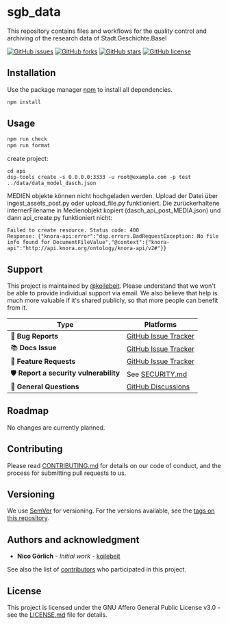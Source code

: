 # sgb_data

This repository contains files and workflows for the quality control and archiving of the research data of Stadt.Geschichte.Basel

[![GitHub issues](https://img.shields.io/github/issues/koilebeit/sgb_data.svg)](https://github.com/koilebeit/sgb_data/issues)
[![GitHub forks](https://img.shields.io/github/forks/koilebeit/sgb_data.svg)](https://github.com/koilebeit/sgb_data/network)
[![GitHub stars](https://img.shields.io/github/stars/koilebeit/sgb_data.svg)](https://github.com/koilebeit/sgb_data/stargazers)
[![GitHub license](https://img.shields.io/github/license/koilebeit/sgb_data.svg)](https://github.com/koilebeit/sgb_data/blob/main/LICENSE.md)

## Installation

Use the package manager [npm](https://docs.npmjs.com/downloading-and-installing-node-js-and-npm) to install all dependencies.

```bash
npm install
```

## Usage

```bash
npm run check
npm run format
```

create project:

```
cd api
dsp-tools create -s 0.0.0.0:3333 -u root@example.com -p test ../data/data_model_dasch.json
```

MEDIEN objekte können nicht hochgeladen werden. Upload der Datei über ingest_assets_post.py oder upload_file.py funktioniert. Die zurückerhaltene internerFilename in Medienobjekt kopiert (dasch_api_post_MEDIA.json) und dann api_create.py funktioniert nicht:

```
Failed to create resource. Status code: 400
Response: {"knora-api:error":"dsp.errors.BadRequestException: No file info found for DocumentFileValue","@context":{"knora-api":"http://api.knora.org/ontology/knora-api/v2#"}}
```

## Support

This project is maintained by [@koilebeit](https://github.com/koilebeit). Please understand that we won't be able to provide individual support via email. We also believe that help is much more valuable if it's shared publicly, so that more people can benefit from it.

| Type                                   | Platforms                                                               |
| -------------------------------------- | ----------------------------------------------------------------------- |
| 🚨 **Bug Reports**                     | [GitHub Issue Tracker](https://github.com/koilebeit/sgb_data/issues)    |
| 📚 **Docs Issue**                      | [GitHub Issue Tracker](https://github.com/koilebeit/sgb_data/issues)    |
| 🎁 **Feature Requests**                | [GitHub Issue Tracker](https://github.com/koilebeit/sgb_data/issues)    |
| 🛡 **Report a security vulnerability** | See [SECURITY.md](SECURITY.md)                                          |
| 💬 **General Questions**               | [GitHub Discussions](https://github.com/koilebeit/sgb_data/discussions) |

## Roadmap

No changes are currently planned.

## Contributing

Please read [CONTRIBUTING.md](CONTRIBUTING.md) for details on our code of conduct, and the process for submitting pull requests to us.

## Versioning

We use [SemVer](http://semver.org/) for versioning. For the versions available, see the [tags on this repository](https://github.com/koilebeit/sgb_data/tags).

## Authors and acknowledgment

- **Nico Görlich** - _Initial work_ - [koilebeit](https://github.com/koilebeit)

See also the list of [contributors](https://github.com/koilebeit/sgb_data/graphs/contributors) who participated in this project.

## License

This project is licensed under the GNU Affero General Public License v3.0 - see the [LICENSE.md](LICENSE.md) file for details.
